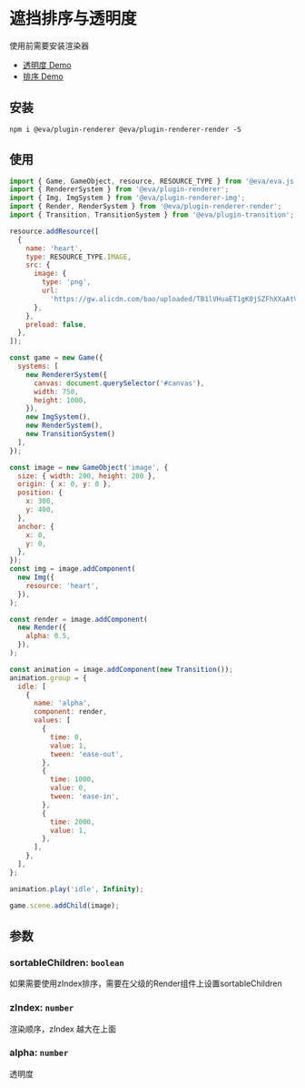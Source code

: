 # 遮挡排序与透明度

使用前需要安装渲染器

- [透明度 Demo](https://eva.js.org/playground/#/render/alpha)
- [排序 Demo](https://eva.js.org/playground/#/render/sort)

## 安装

`npm i @eva/plugin-renderer @eva/plugin-renderer-render -S`

## 使用

```js
import { Game, GameObject, resource, RESOURCE_TYPE } from '@eva/eva.js';
import { RendererSystem } from '@eva/plugin-renderer';
import { Img, ImgSystem } from '@eva/plugin-renderer-img';
import { Render, RenderSystem } from '@eva/plugin-renderer-render';
import { Transition, TransitionSystem } from '@eva/plugin-transition';

resource.addResource([
  {
    name: 'heart',
    type: RESOURCE_TYPE.IMAGE,
    src: {
      image: {
        type: 'png',
        url:
          'https://gw.alicdn.com/bao/uploaded/TB1lVHuaET1gK0jSZFhXXaAtVXa-200-200.png',
      },
    },
    preload: false,
  },
]);

const game = new Game({
  systems: [
    new RendererSystem({
      canvas: document.querySelector('#canvas'),
      width: 750,
      height: 1000,
    }),
    new ImgSystem(),
    new RenderSystem(),
    new TransitionSystem()
  ],
});

const image = new GameObject('image', {
  size: { width: 200, height: 200 },
  origin: { x: 0, y: 0 },
  position: {
    x: 300,
    y: 400,
  },
  anchor: {
    x: 0,
    y: 0,
  },
});
const img = image.addComponent(
  new Img({
    resource: 'heart',
  }),
);

const render = image.addComponent(
  new Render({
    alpha: 0.5,
  }),
);

const animation = image.addComponent(new Transition());
animation.group = {
  idle: [
    {
      name: 'alpha',
      component: render,
      values: [
        {
          time: 0,
          value: 1,
          tween: 'ease-out',
        },
        {
          time: 1000,
          value: 0,
          tween: 'ease-in',
        },
        {
          time: 2000,
          value: 1,
        },
      ],
    },
  ],
};

animation.play('idle', Infinity);

game.scene.addChild(image);
```
## 参数
### sortableChildren: `boolean` 

如果需要使用zIndex排序，需要在父级的Render组件上设置sortableChildren
### zIndex: `number` 

渲染顺序，zIndex 越大在上面
### alpha: `number` 

透明度

